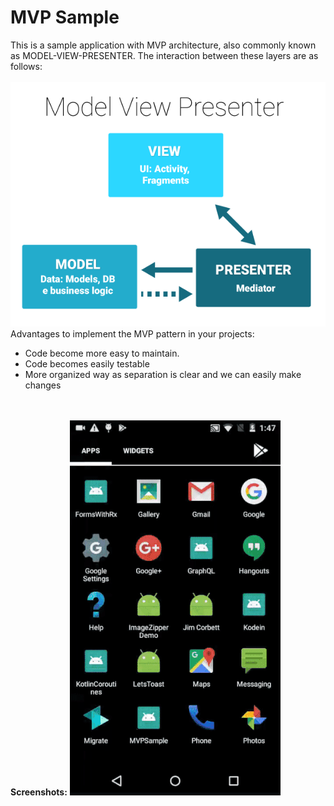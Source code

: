 # MVP Sample
This is a sample application with MVP architecture, also commonly known as MODEL-VIEW-PRESENTER. The interaction between these layers are as follows: 
<br><br>
<img src="mvpLayers.png"/>
<br>
Advantages to implement the MVP pattern in your projects:
<UL>
<LI>Code become more easy to maintain.</LI>
<LI>Code becomes easily testable</LI>
<LI>More organized way as separation is clear and we can easily make changes</LI>
</UL>
<br><br>
<b>Screenshots:</b>
<img src="mvp.gif"/>
